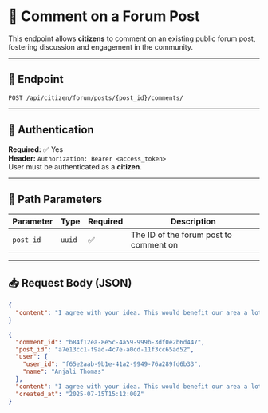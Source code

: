 # 💬 Comment on a Forum Post

This endpoint allows **citizens** to comment on an existing public forum post, fostering discussion and engagement in the community.

---

## 🔗 Endpoint

`POST /api/citizen/forum/posts/{post_id}/comments/`

---

## 🔐 Authentication

**Required:** ✅ Yes  
**Header:** `Authorization: Bearer <access_token>`  
User must be authenticated as a **citizen**.

---

## 🧾 Path Parameters

| Parameter   | Type   | Required | Description                    |
|-------------|--------|----------|--------------------------------|
| `post_id`   | `uuid` | ✅       | The ID of the forum post to comment on |

---

## 📥 Request Body (JSON)

```json
{
  "content": "I agree with your idea. This would benefit our area a lot!"
}

{
  "comment_id": "b84f12ea-8e5c-4a59-999b-3df0e2b6d447",
  "post_id": "a7e13cc1-f9ad-4c7e-a0cd-11f3cc65ad52",
  "user": {
    "user_id": "f65e2aab-9b1e-41a2-9949-76a289fd6b33",
    "name": "Anjali Thomas"
  },
  "content": "I agree with your idea. This would benefit our area a lot!",
  "created_at": "2025-07-15T15:12:00Z"
}
